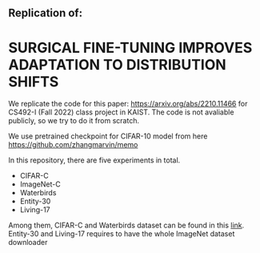 ## Replication of:
# SURGICAL FINE-TUNING IMPROVES ADAPTATION TO DISTRIBUTION SHIFTS 
We replicate the code for this paper: https://arxiv.org/abs/2210.11466 for CS492-I (Fall 2022) class project in KAIST. The code is not avaliable publicly, so we try to do it from scratch.

We use pretrained checkpoint for CIFAR-10 model from here https://github.com/zhangmarvin/memo

In this repository, there are five experiments in total. 
- CIFAR-C 
- ImageNet-C
- Waterbirds
- Entity-30
- Living-17

Among them, CIFAR-C and Waterbirds dataset can be found in this [link](https://kaistackr-my.sharepoint.com/:f:/g/personal/sheikh_shafayat_kaist_ac_kr/EorPF-ZdMlZFm_SYpsE-tWgBghy6kyCEALxzwWYoB2WvbA?e=KghPZj). Entity-30 and Living-17 requires to have the whole ImageNet dataset downloader
